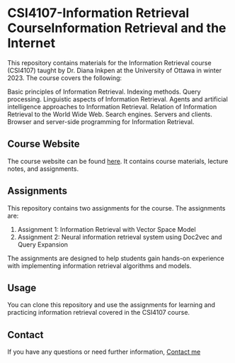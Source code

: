 # CSI4107-Information Retrieval CourseInformation Retrieval and the Internet

This repository contains materials for the Information Retrieval course (CSI4107) taught by Dr. Diana Inkpen at the University of Ottawa in winter 2023. The course covers the following:

Basic principles of Information Retrieval. Indexing methods. Query processing. Linguistic aspects of Information Retrieval. Agents and artificial intelligence approaches to Information Retrieval. Relation of Information Retrieval to the World Wide Web. Search engines. Servers and clients. Browser and server-side programming for Information Retrieval.

## Course Website

The course website can be found [here](https://www.site.uottawa.ca/~diana/csi4107/index.html). It contains course materials, lecture notes, and assignments.

## Assignments

This repository contains two assignments for the course. The assignments are:

1. Assignment 1: Information Retrieval with Vector Space Model 
2. Assignment 2: Neural information retrieval system using Doc2vec and Query Expansion

The assignments are designed to help students gain hands-on experience with implementing information retrieval algorithms and models.

## Usage

You can clone this repository and use the assignments for learning and practicing information retrieval covered in the CSI4107 course.

## Contact 

If you have any questions or need further information, [Contact me](mailto:rmath049@uottawa.ca)

